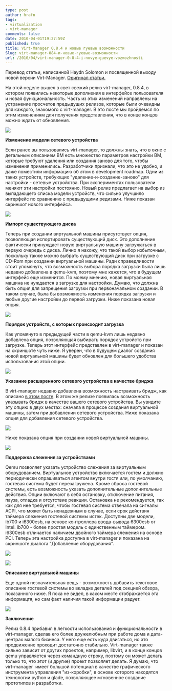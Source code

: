 ```yaml
---
type: post
author: hrafn
tags:
- virtualization
- virt-manager
comments: false
date: 2010-04-01T19:27:59Z
published: true
title: Virt-Manager 0.8.4 и новые гуевые возможности
Slug: virt-manager-084-и-новые-гуевые-возможности
url: /2010/04/virt-manager-0-8-4-i-novye-guevye-vozmozhnosti
---
```


Перевод статьи, написанной Haydn Solomon и посвященной выходу новой версии
Virt-Manager. [Оригинал статьи.](http://www.linux-kvm.com/content/virt-manager-084-adds-new-ui-features)

На этой неделе вышел в свет свежий релиз virt-manager, 0.8.4, в котором
появились некоторые дополнения в интерфейсе пользователя и новая
функциональность. Часть из этих изменений направлены на устранение просчетов
предыдущих релизов, которые были очевидны для каждого, знакомого с virt-manager. В это посте мы пройдемся по этим изменениям для получения
представления, что в конце концов можно ждать от обновления.

[![](/images/2010/04/01/virtman084_about.png)](/images/2010/04/01/virtman084_about.png)

**Изменение модели сетевого устройства**

Если ранее вы пользовались virt-manager, то должны знать, что в окне с
детальным описанием ВМ есть множество параметров настройки ВМ, которые требуют
удаления или создания заново для того, чтобы изменения применились.
Разработчики признали, что это не удобно, и даже поместили информацию об этом
в development roadmap. Одни из таких устройств, требующих "удаление-и-создание-заново" для настройки - сетевые устройства. При экспериментах
пользователи меняют эти настройки постоянно. Новый релиз предлагает на выбор
из выпадающего списка модели устройств, что сильно улучшило интерфейс по
сравнению с предыдущими редизами. Ниже показан скриншот нового интерфейса.

[![](/images/2010/04/01/virtman084_netdev.png)](/images/2010/04/01/virtman084_netdev.png)

**Импорт существующего диска**

Теперь при создании виртуальной машины присутствует опция, позволяющая
испортировать существующий диск. Это дополнение фактически принуждает новую
виртуальную машину загружаться в первую очередь с диска. Лично я нахожу, что
такой выбор избыточным, поскольку также можно выбрать существующий диск при
загрузке с CD-Rom при создании виртуальной машины. Ради справедливости стоит
упомянуть, что возможность выбора порядка загрузки была лишь недавно добавлена
в qemu-kvm, поэтому мне кажется, что в будущем интерфейс еще изменится. По
моему мнению, новая виртуальная машина не нуждается в загрузке для настройки.
Думаю, что должна быть опция для запрещения загрузки при первоначальном
создании. В таком случае, была бы возможность изменения порядка загрузки и
любые другие настройки до первой загрузки. Ниже показана новая опция.

[![](/images/2010/04/01/virtman084_import.png)](/images/2010/04/01/virtman084_import.png)

**Порядок устройств, с которых происходит загрузка**

Как упомянуто в предыдущей части в qemu-kvm лишь недавно добавлена опция,
позволяющая выбирать порядок устройств при загрузке. Теперь этот интерфейс
представлен в virt-manager и показан на скриншоте чуть ниже. Я уверен, что в
будущем диалог создания новой виртуальной машины будет обновлен для большего
удобства использования этой опции.

[![](/images/2010/04/01/virtman084_boot.png)](/images/2010/04/01/virtman084_boot.png)

**Указание расшаренного сетевого устройства в качестве бриджа**

В virt-manager недавно добавлена возможность настраивать бридж, как описано [в этом посте](http://www.linux-kvm.com/content/bridged-networking-virt-manager-083). В этом же релизе появилась возможность указывать бридж в
качестве вашего сетевого устройства. Вы увидите эту опцию в двух местах:
сначала в процессе создания виртуальной машины, затем при добавлении сетевого
устройства. Ниже показана опция для добавления сетевого устройства.

[![](/images/2010/04/01/virtman084_shared2.png)](/images/2010/04/01/virtman084_shared2.png)

Ниже показана опция при создании новой виртуальной машины.

[![](/images/2010/04/01/virtman084_shared3.png)](/images/2010/04/01/virtman084_shared3.png)

**Поддержка слежения за устройствами**

Qemu позволяет указать устройство слежения за виртуальным оборудованием.
Виртуальное устройство включается гостем и должно периодически опрашиваться
агентом внутри гостя или, по умолчанию, гостевая система будет перезагружена.
Кроме сброса гостевой системы, есть возможность указать дополнительные
дополнительные действия. Опции включают в себя остановку, отключение питания,
пауза, отладка и отсутствие реакции. Остановка не рекомендуется, так как для
нее требуется, чтобы гостевая система отвечала на сигналы ACPI, что может быть
ненадежным в случае, если срок действия таймера слежения гостевой системы
истек. Доступны две модели, ib700 и i6300esb, на основе контроллера ввода-вывода 6300esb от Intel. ib700 - более простая модель с единственным таймером.
i6300esb отличается наличием двойного таймера слежения на основе PCI. Теперь
эта настройка доступна в virt-manager и показана на скриншоте диалога
"Добавление оборудования".

[![](/images/2010/04/01/virtman084_watch1.png)](/images/2010/04/01/virtman084_watch1.png)

[![](/images/2010/04/01/virtman084_watch2.png)](/images/2010/04/01/virtman084_watch2.png)

**Описание виртуальной машины**

Еще одной незначительная вещь - возможность добавить текстовое описание
гостевой системы во вкладке деталей под секцией обзора, показанного ниже. Я
пока не видел, в каком месте отображается эта информацтя, но сам факт наличия
такой информации радует.

[![](/images/2010/04/01/virtman084_desc.png)](/images/2010/04/01/virtman084_desc.png)

**Заключение**

Релиз 0.8.4 прибавил в легкости использования и функциональности в virt-manager, сделав его более дружелюбным при работе дома и дата-центрах малого
бизнеса. У него еще есть куда двигаться, но это продвижение проходит
достаточно стабильно. Virt-manager также сильно зависит от других проектов,
например, libvirt, и в конце концов qemu управляется через командную строку,
поэтому он может делать только то, что этот (и другие) проект позволяет
делать. Я думаю, что virt-manager  имеет большой потенциал в качестве
графического инструмента управления "из-коробки", в основе которого находятся
технологии python и glade, позволяющее мгновенное создание прототипов и
разработки.

